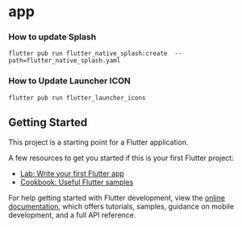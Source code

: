 # app

### How to update Splash

```
flutter pub run flutter_native_splash:create  --path=flutter_native_splash.yaml
```

### How to Update Launcher ICON

```
flutter pub run flutter_launcher_icons
```


## Getting Started

This project is a starting point for a Flutter application.

A few resources to get you started if this is your first Flutter project:

- [Lab: Write your first Flutter app](https://docs.flutter.dev/get-started/codelab)
- [Cookbook: Useful Flutter samples](https://docs.flutter.dev/cookbook)

For help getting started with Flutter development, view the
[online documentation](https://docs.flutter.dev/), which offers tutorials,
samples, guidance on mobile development, and a full API reference.

